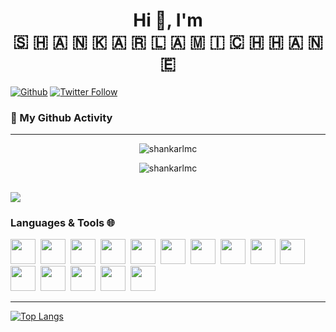 <h1 align="center"> Hi 👋,  I'm <br> 🇸​​​​​ 🇭​​​​​ 🇦​​​​​ 🇳​​​​​ 🇰​​​​​ 🇦​​​​​ 🇷​​​​​  🇱​​​​​ 🇦​​​​​ 🇲​​​​​ 🇮​​​​​ 🇨​​​​​ 🇭​​​​​ 🇭​​​​​ 🇦​​​​​ 🇳​​​​​ 🇪​​​​​</h1>

[![Github](https://custom-icon-badges.herokuapp.com/github/followers/shankarlmc?color=333333&labelColor=111111&style=for-the-badge&logo=person-add&label=Follow&logoColor=white)](https://github.com/shankarlmc)
[![Twitter Follow](https://img.shields.io/twitter/follow/shankarlmc?color=1DA1F2&logo=twitter&style=for-the-badge)](https://twitter.com/intent/follow?original_referer=https%3A%2F%2Fgithub.com%2Fshankarlmc&screen_name=Shankar)

### 👨 My Github Activity

---

<p align="center">
    <img src="https://github-readme-stats.vercel.app/api?username=shankarlmc&show_icons=true&count_private=true&theme=tokyonight" alt="shankarlmc" /> 
</p>
<p align="center">
    <img src="https://github-readme-streak-stats.herokuapp.com/?user=shankarlmc&theme=tokyonight" alt="shankarlmc" /></p>
</p>

## ![](https://activity-graph.herokuapp.com/graph?username=shankarlmc&custom_title=Shankar%27s%20Contribution%20Graph&theme=react-dark)

### Languages & Tools 🌐

<p>
  <a style="margin-right:4px">
    <img height="40px" src="https://cdn.svgporn.com/logos/python.svg">
  </a>
    <a style="margin-right:4px">
    <img height="40px" src="https://cdn.cdnlogo.com/logos/d/3/django.svg">
  </a>
      <a style="margin-right:4px">
        <img height="40px" src="https://cdn.svgporn.com/logos/html-5.svg">
      </a>
      <a style="margin-right:4px">
        <img height="40px" src="https://cdn.svgporn.com/logos/css-3.svg">
      </a>
      <a style="margin-right:4px">
        <img height="40px" src="https://cdn.svgporn.com/logos/javascript.svg">
      </a>
       <a style="margin-right:4px">
        <img height="40px" src="https://cdn.svgporn.com/logos/react.svg">
      </a>
      <a style="margin-right:4px">
        <img height="40px" src="https://cdn.svgporn.com/logos/php.svg">
      </a>
      <a style="margin-right:4px">
        <img height="40px" src="https://cdn.svgporn.com/logos/mysql.svg">
      </a>
       <a style="margin-right:4px">
        <img height="40px" src="https://cdn.svgporn.com/logos/laravel.svg">
      </a>
      <a style="margin-right:4px">
        <img height="40px" src="https://cdn.svgporn.com/logos/postgresql.svg">
      </a>
      <a style="margin-right:4px">
        <img height="40px" src="https://cdn.svgporn.com/logos/gitlab.svg">
      </a>
      <a style="margin-right:4px">
        <img height="40px" src="https://cdn.svgporn.com/logos/nginx.svg">
      </a>
      <a style="margin-right:4px">
        <img height="40px" src="https://cdn.svgporn.com/logos/apache.svg">
      </a>
      <a style="margin-right:4px">
        <img height="40px" src="https://cdn.svgporn.com/logos/aws-ec2.svg">
      </a>
      <a style="margin-right:4px">
        <img height="40px" src="https://cdn.svgporn.com/logos/aws-elb.svg">
      </a>
      
      
</p>

---

[![Top Langs](https://github-readme-stats.vercel.app/api/top-langs/?username=shankarlmc&hide=vhdl,tcl,blade,hack,vue,Shell,roff,verilog,tsql&theme=radical&langs_count=8&layout=compact)](https://github.com/shankarlmc)
